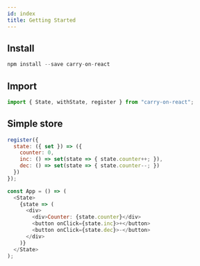 ```yaml
---
id: index
title: Getting Started
---
```


## Install

```JavaScript
npm install --save carry-on-react
```

## Import
```JavaScript
import { State, withState, register } from "carry-on-react";
```

## Simple store

```JavaScript
register({
  state: ({ set }) => ({
    counter: 0,
    inc: () => set(state => { state.counter++; }),
    dec: () => set(state => { state.counter--; })
  })
});

const App = () => (
  <State>
    {state => (
      <div>
        <div>Counter: {state.counter}</div>
        <button onClick={state.inc}>+</button>
        <button onClick={state.dec}>-</button>
      </div>
    )}
  </State>
);
```

